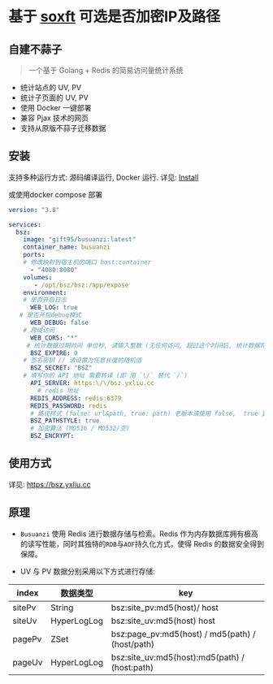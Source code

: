 # 基于 [soxft](https://github.com/soxft/busuanzi)  可选是否加密IP及路径

## 自建不蒜子

> 一个基于 Golang + Redis 的简易访问量统计系统

- 统计站点的 UV, PV
- 统计子页面的 UV, PV
- 使用 Docker 一键部署
- 兼容 Pjax 技术的网页
- 支持从原版不蒜子迁移数据

## 安装

支持多种运行方式: 源码编译运行, Docker 运行. 详见: [Install](https://github.com/soxft/busuanzi/wiki/install)

或使用docker compose 部署

```yaml
version: "3.8"

services:
  bsz:
    image: "gift95/busuanzi:latest"
    container_name: busuanzi
    ports:
    # 修改映射到宿主机的端口 host:container
      - "4080:8080"                            
    volumes:
       - /opt/bsz/bsz:/app/expose
    environment:
    # 是否开启日志
      WEB_LOG: true                          
   # 是否开启debug模式
      WEB_DEBUG: false                       
 	# 跨域访问
      WEB_CORS: "*"                            
	 # 统计数据过期时间 单位秒, 请输入整数 (无任何访问, 超过这个时间后, 统计数据将被清空, 0为不过期)
      BSZ_EXPIRE: 0                            
 	# 签名密钥 // 请设置为任意长度的随机值
      BSZ_SECRET: "BSZ"                 
	# 填写你的 API 地址 需要转译 (即 用 `\/` 替代 `/`)
      API_SERVER: https:\/\/bsz.yxliu.cc  
		# redis 地址
      REDIS_ADDRESS: redis:6379     
      REDIS_PASSWORD: redis
      # 路径样式 (false: url&path, true: path) 老版本请使用 false,  true 更便于数据迁移
      BSZ_PATHSTYLE: true
      # 加密算法 (MD516 / MD532/空) 
      BSZ_ENCRYPT: 
```



## 使用方式

详见: https://bsz.yxliu.cc

## 原理

- `Busuanzi` 使用 Redis 进行数据存储与检索。Redis 作为内存数据库拥有极高的读写性能，同时其独特的`RDB`与`AOF`持久化方式，使得 Redis 的数据安全得到保障。

- UV 与 PV 数据分别采用以下方式进行存储:

| index  | 数据类型        | key                               |
|--------|-------------|-----------------------------------|
| sitePv | String      | bsz:site_pv:md5(host)/ host          |
| siteUv | HyperLogLog | bsz:site_uv:md5(host)  host        |
| pagePv | ZSet        | bsz:page_pv:md5(host) / md5(path) / (host/path) |
| pageUv | HyperLogLog | bsz:site_uv:md5(host):md5(path)  / (host:path) |
